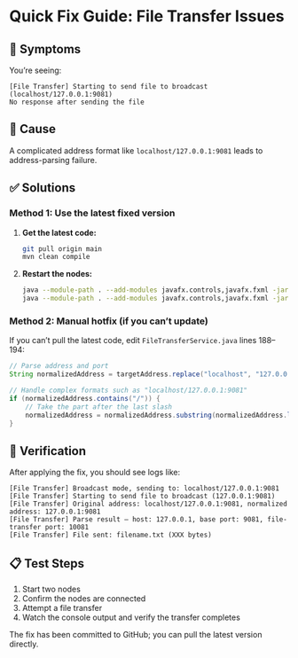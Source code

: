 # Quick Fix Guide: File Transfer Issues

## 🐛 Symptoms

You’re seeing:

```
[File Transfer] Starting to send file to broadcast (localhost/127.0.0.1:9081)
No response after sending the file
```

## 🔧 Cause

A complicated address format like `localhost/127.0.0.1:9081` leads to address-parsing failure.

## ✅ Solutions

### Method 1: Use the latest fixed version

1. **Get the latest code:**

   ```bash
   git pull origin main
   mvn clean compile
   ```

2. **Restart the nodes:**

   ```bash
   java --module-path . --add-modules javafx.controls,javafx.fxml -jar target\p2p-chat-1.0-SNAPSHOT.jar 8080
   java --module-path . --add-modules javafx.controls,javafx.fxml -jar target\p2p-chat-1.0-SNAPSHOT.jar 8081
   ```

### Method 2: Manual hotfix (if you can’t update)

If you can’t pull the latest code, edit `FileTransferService.java` lines 188–194:

```java
// Parse address and port
String normalizedAddress = targetAddress.replace("localhost", "127.0.0.1");

// Handle complex formats such as "localhost/127.0.0.1:9081"
if (normalizedAddress.contains("/")) {
    // Take the part after the last slash
    normalizedAddress = normalizedAddress.substring(normalizedAddress.lastIndexOf("/") + 1);
}
```

## 🚀 Verification

After applying the fix, you should see logs like:

```
[File Transfer] Broadcast mode, sending to: localhost/127.0.0.1:9081
[File Transfer] Starting to send file to broadcast (127.0.0.1:9081)
[File Transfer] Original address: localhost/127.0.0.1:9081, normalized address: 127.0.0.1:9081
[File Transfer] Parse result — host: 127.0.0.1, base port: 9081, file-transfer port: 10081
[File Transfer] File sent: filename.txt (XXX bytes)
```

## 📋 Test Steps

1. Start two nodes
2. Confirm the nodes are connected
3. Attempt a file transfer
4. Watch the console output and verify the transfer completes

The fix has been committed to GitHub; you can pull the latest version directly.

